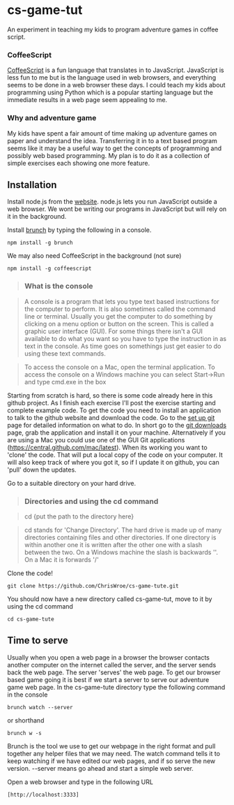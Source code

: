 cs-game-tut
===========

An experiment in teaching my kids to program adventure games in coffee script. 

### CoffeeScript

[CoffeeScript](http://coffeescript.org) is a fun language that translates in to JavaScript. JavaScript is less fun to me but is the language used in web browsers, and everything seems to be done in a web browser these days. I could teach my kids about programming using Python which is a popular starting language but the immediate results in a web page seem appealing to me.

### Why and adventure game

My kids have spent a fair amount of time making up adventure games on paper and understand the idea. Transferring it in to a text based program seems like it may be a useful way to get the concepts of programming and possibly web based programming. My plan is to do it as a collection of simple exercises each showing one more feature. 

## Installation

Install node.js from the [website](http://nodejs.org/). node.js lets you run JavaScript outside a web browser. We wont be writing our programs in JavaScript but will rely on it in the background.

Install [brunch](http://brunch.io) by typing the following in a console. 

    npm install -g brunch

We may also need CoffeeScript in the background (not sure)

    npm install -g coffeescript

>### What is the console

>A console is a program that lets you type text based instructions for the computer to perform. It is also sometimes called the command line or terminal. Usually you get the computer to do something by clicking on a menu option or button on the screen. This is called a graphic user interface (GUI). For some things there isn't a GUI available to do what you want so you have to type the instruction in as text in the console. As time goes on somethings just get easier to do using these text commands. 

>To access the console on a Mac, open the terminal application. To access the console on a Windows machine you can select Start->Run and type cmd.exe in the box
    
Starting from scratch is hard, so there is some code already here in this github project. As I finish each exercise I'll post the exercise starting and complete example code. To get the code you need to install an application to talk to the github website and download the code. Go to the [set up git](https://help.github.com/articles/set-up-git) page for detailed information on what to do. In short go to the [git downloads](http://git-scm.com/downloads) page, grab the application and install it on your machine. Alternatively if you are using a Mac you could use one of the GUI Git applications (https://central.github.com/mac/latest). When its working you want to 'clone' the code. That will put a local copy of the code on your computer. It will also keep track of where you got it, so if I update it on github, you can 'pull' down the updates.

Go to a suitable directory on your hard drive.

>### Directories and using the cd command

>    cd {put the path to the directory here}
    
>cd stands for 'Change Directory'. The hard drive is made up of many directories containing files and other directories. If one directory is within another one it is written after the other one with a slash between the two. On a Windows machine the slash is backwards '\'. On a Mac it is forwards '/'

Clone the code!

    git clone https://github.com/ChrisWroe/cs-game-tute.git
    
You should now have a new directory called cs-game-tut, move to it by using the cd command

    cd cs-game-tute

## Time to serve

Usually when you open a web page in a browser the browser contacts another computer on the internet called the server, and the server sends back the web page. The server 'serves' the web page. To get our browser based game going it is best if we start a server to serve our adventure game web page. In the cs-game-tute directory type the following command in the console

    brunch watch --server
    
or shorthand

    brunch w -s
    
Brunch is the tool we use to get our webpage in the right format and pull together any helper files that we may need. The watch command tells it to keep watching if we have edited our web pages, and if so serve the new version. --server means go ahead and start a simple web server.

Open a web browser and type in the following URL

    [http://localhost:3333]